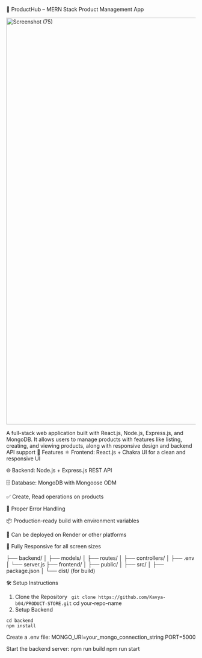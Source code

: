 
🛒 ProductHub – MERN Stack Product Management App



<img width="1920" height="1080" alt="Screenshot (75)" src="https://github.com/user-attachments/assets/38a5f1f0-5efd-40e7-8549-43436e510d4e" />



A full-stack web application built with React.js, Node.js, Express.js, and MongoDB. It allows users to manage products with features like listing, creating, and viewing products, along with responsive design and backend API support
🚀 Features
⚛️ Frontend: React.js + Chakra UI for a clean and responsive UI

🌐 Backend: Node.js + Express.js REST API

🗄️ Database: MongoDB with Mongoose ODM

✅ Create, Read operations on products

🐞 Proper Error Handling

📦 Production-ready build with environment variables

🔧 Can be deployed on Render or other platforms

📱 Fully Responsive for all screen sizes

├── backend/
│   ├── models/
│   ├── routes/
│   ├── controllers/
│   ├── .env
│   └── server.js
├── frontend/
│   ├── public/
│   ├── src/
│   ├── package.json
│   └── dist/ (for build)

🛠️ Setup Instructions
1. Clone the Repository
``` git clone https://github.com/Kavya-b04/PRODUCT-STORE.git```
cd your-repo-name
2. Setup Backend
```
cd backend
npm install
```

Create a .env file:
MONGO_URI=your_mongo_connection_string
PORT=5000

Start the backend server:
npm run build
npm run start
